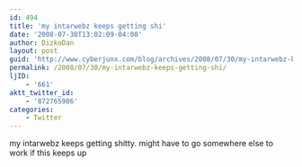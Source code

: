 ```yaml
---
id: 494
title: 'my intarwebz keeps getting shi'
date: '2008-07-30T13:02:09-04:00'
author: DizkoDan
layout: post
guid: 'http://www.cyberjunx.com/blog/archives/2008/07/30/my-intarwebz-keeps-getting-shi/'
permalink: /2008/07/30/my-intarwebz-keeps-getting-shi/
ljID:
    - '661'
aktt_twitter_id:
    - '872765906'
categories:
    - Twitter
---
```


my intarwebz keeps getting shitty. might have to go somewhere else to work if this keeps up